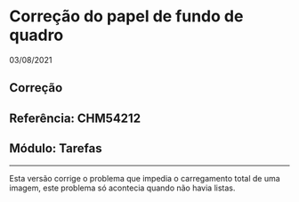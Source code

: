# Correção do papel de fundo de quadro
03/08/2021
## Correção
## Referência: CHM54212
## Módulo: Tarefas
***

Esta versão corrige o problema que impedia o carregamento total de uma imagem, este problema só acontecia quando não havia listas.